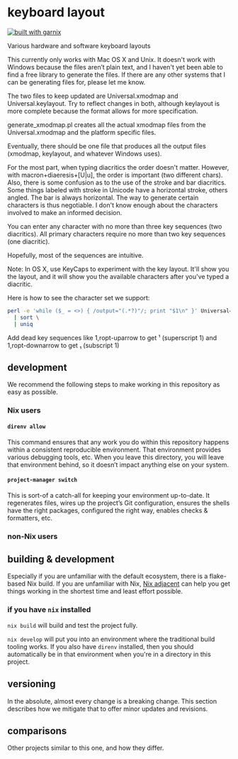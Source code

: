# keyboard layout

[![built with garnix](https://img.shields.io/endpoint?url=https%3A%2F%2Fgarnix.io%2Fapi%2Fbadges%2Fsellout%2Fkeyboard-layout)](https://garnix.io)

Various hardware and software keyboard layouts

This currently only works with Mac OS X and Unix. It doesn't work with Windows because the files aren’t plain text, and I haven't yet been able to find a free library to generate the files. If there are any other systems that I can be generating files for, please let me know.

The two files to keep updated are Universal.xmodmap and Universal.keylayout. Try to reflect changes in both, although keylayout is
more complete because the format allows for more specification.

generate_xmodmap.pl creates all the actual xmodmap files from the
Universal.xmodmap and the platform specific files.

Eventually, there should be one file that produces all the output files (xmodmap, keylayout, and whatever Windows uses).

For the most part, when typing diacritics the order doesn't matter. However,
with macron+diaeresis+[U|u], the order is important (two different chars).
Also, there is some confusion as to the use of the stroke and bar
diacritics. Some things labeled with stroke in Unicode have a horizontal
stroke, others angled. The bar is always horizontal. The way to generate
certain characters is thus negotiable. I don't know enough about the
characters involved to make an informed decision.

You can enter any character with no more than three key sequences (two
diacritics). All primary characters require no more than two key
sequences (one diacritic).

Hopefully, most of the sequences are intuitive.

Note: In OS X, use KeyCaps to experiment with the key layout. It'll show you the layout, and it will show you the available characters after you've typed a diacritic.

Here is how to see the character set we support:

```bash
perl -e 'while ($_ = <>) { /output="(.*?)"/; print "$1\n" }' Universal—Dvorak.keylayout \
  | sort \
  | uniq
```

Add dead key sequences like 1,ropt-uparrow to get ¹ (superscript 1) and 1,ropt-downarrow to get ₁ (subscript 1)

## development

We recommend the following steps to make working in this repository as easy as possible.

### Nix users

#### `direnv allow`

This command ensures that any work you do within this repository happens within a consistent reproducible environment. That environment provides various debugging tools, etc. When you leave this directory, you will leave that environment behind, so it doesn’t impact anything else on your system.

#### `project-manager switch`

This is sort-of a catch-all for keeping your environment up-to-date. It regenerates files, wires up the project’s Git configuration, ensures the shells have the right packages, configured the right way, enables checks & formatters, etc.

### non-Nix users

## building & development

Especially if you are unfamiliar with the default ecosystem, there is a flake-based Nix build. If you are unfamiliar with Nix, [Nix adjacent](...) can help you get things working in the shortest time and least effort possible.

### if you have `nix` installed

`nix build` will build and test the project fully.

`nix develop` will put you into an environment where the traditional build tooling works. If you also have `direnv` installed, then you should automatically be in that environment when you're in a directory in this project.

## versioning

In the absolute, almost every change is a breaking change. This section describes how we mitigate that to offer minor updates and revisions.

## comparisons

Other projects similar to this one, and how they differ.
